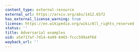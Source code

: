 ```yaml
---
content_type: external-resource
external_url: https://arxiv.org/abs/1412.6572
has_external_license_warning: true
license: https://en.wikipedia.org/wiki/All_rights_reserved
status: ''
title: Adversarial examples
uid: a5e717af-7d14-4a99-8465-fccc599a4f6d
wayback_url: ''
---
```

